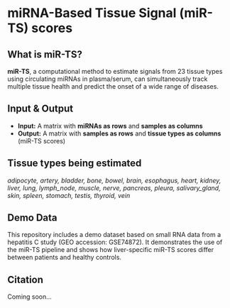 # miRNA-Based Tissue Signal (miR-TS) scores

## What is miR-TS?

**miR-TS**, a computational method to estimate signals from 23 tissue types using circulating miRNAs in plasma/serum, can simultaneously track multiple tissue health and predict the onset of a wide range of diseases.

## Input & Output

- **Input:** A matrix with **miRNAs as rows** and **samples as columns**
- **Output:** A matrix with **samples as rows** and **tissue types as columns** (miR-TS scores)

## Tissue types being estimated
*adipocyte, artery, bladder, bone, bowel, brain, esophagus, heart, kidney, liver, lung, lymph_node,
muscle, nerve, pancreas, pleura, salivary_gland, skin, spleen, stomach, testis, thyroid, vein*

## Demo Data

This repository includes a demo dataset based on small RNA data from a hepatitis C study (GEO accession: GSE74872).
It demonstrates the use of the miR-TS pipeline and shows how liver-specific miR-TS scores differ between patients and healthy controls.

## Citation

Coming soon...
